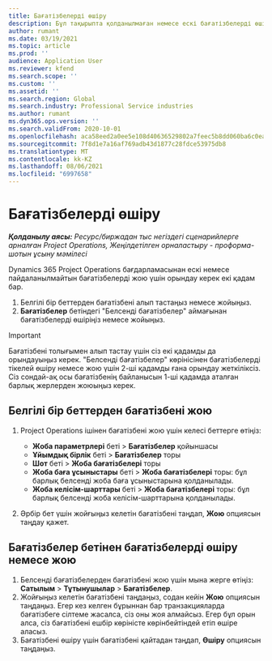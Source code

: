 ```yaml
---
title: Бағатізбелерді өшіру
description: Бұл тақырыпта қолданылмаған немесе ескі бағатізбелерді өшіру немесе жою туралы түсіндіріледі.
author: rumant
ms.date: 03/19/2021
ms.topic: article
ms.prod: ''
audience: Application User
ms.reviewer: kfend
ms.search.scope: ''
ms.custom: ''
ms.assetid: ''
ms.search.region: Global
ms.search.industry: Professional Service industries
ms.author: rumant
ms.dyn365.ops.version: ''
ms.search.validFrom: 2020-10-01
ms.openlocfilehash: aca58eed2a0ee5e108d40636529802a7feec5b8dd060ba6c0eabc6d0b92b2e2f
ms.sourcegitcommit: 7f8d1e7a16af769adb43d1877c28fdce53975db8
ms.translationtype: MT
ms.contentlocale: kk-KZ
ms.lasthandoff: 08/06/2021
ms.locfileid: "6997658"
---
```

# <a name="deactivate-price-lists"></a>Бағатізбелерді өшіру 

_**Қолданылу аясы:** Ресурс/биржадан тыс негіздегі сценарийлерге арналған Project Operations, Жеңілдетілген орналастыру - проформа-шотын ұсыну мәмілесі_

Dynamics 365 Project Operations бағдарламасынан ескі немесе пайдаланылмайтын бағатізбелерді жою үшін орындау керек екі қадам бар. 

1. Белгілі бір беттерден бағатізбені алып тастаңыз немесе жойыңыз.
2. **Бағатізбелер** бетіндегі "Белсенді бағатізбелер" аймағынан бағатізбелерді өшіріңіз немесе жойыңыз.

>[!IMPORTANT]
> Бағатізбені толығымен алып тастау үшін сіз екі қадамды да орындауыңыз керек. "Белсенді бағатізбелер" көрінісінен бағатізбелерді тікелей өшіру немесе жою үшін 2-ші қадамды ғана орындау жеткіліксіз. Сіз сондай-ақ осы бағатізбенің байланысын 1-ші қадамда аталған барлық жерлерден жоюыңыз керек.

## <a name="delete-the-price-list-from-specific-pages"></a>Белгілі бір беттерден бағатізбені жою
1. Project Operations ішінен бағатізбені жою үшін келесі беттерге өтіңіз:  

      - **Жоба параметрлері** беті > **Бағатізбелер** қойыншасы
      - **Ұйымдық бірлік** беті > **Бағатізбелер** торы
      - **Шот** беті > **Жоба бағатізбелері** торы
      - **Жоба баға ұсыныстары** беті > **Жоба бағатізбелері** торы: бұл барлық белсенді жоба баға ұсыныстарына қолданылады.
      - **Жоба келісім-шарттары** беті > **Жоба бағатізбелері** торы: бұл барлық белсенді жоба келісім-шарттарына қолданылады.

 2. Әрбір бет үшін жойғыңыз келетін бағатізбені таңдап, **Жою** опциясын таңдау қажет. 
 
## <a name="delete-or-deactivate-the-price-list-from-the-price-lists-page"></a>Бағатізбелер бетінен бағатізбелерді өшіру немесе жою
 
1. Белсенді бағатізбелерден бағатізбені жою үшін мына жерге өтіңіз: **Сатылым** > **Тұтынушылар** > **Бағатізбелер**. 
2. Жойғыңыз келетін бағатізбені таңдаңыз, содан кейін **Жою** опциясын таңдаңыз. Егер кез келген бұрыннан бар транзакцияларда бағатізбеге сілтеме жасалса, сіз оны жоя алмайсыз. Егер бұл орын алса, сіз бағатізбені ешбір көріністе көрінбейтіндей етіп өшіре аласыз. 
3. Бағатізбені өшіру үшін бағатізбені қайтадан таңдап, **Өшіру** опциясын таңдаңыз.   
